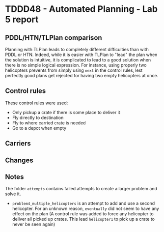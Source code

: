 # TDDD48 - Automated Planning - Lab 5 report

## PDDL/HTN/TLPlan comparison

Planning with TLPlan leads to completely different difficulties than with PDDL
or HTN. Indeed, while it is easier with TLPlan to "lead" the plan when the
solution is intuitive, it is complicated to lead to a good solution when there
is no simple logical expression. For instance, using properly two helicopters
prevents from simply using `next` in the control rules, lest perfectly good
plans get rejected for having two empty helicopters at once.

## Control rules

These control rules were used:
- Only pickup a crate if there is some place to deliver it
- Fly directly to destination
- Fly to where carried crate is needed
- Go to a depot when empty

## Carriers

## Changes

## Notes

The folder `attempts` contains failed attempts to create a larger problem and
solve it.

* `problem4_multiple_helicopters` is an attempt to add and use a second
  helicopter. For an unknown reason, `eventually` did not seem to have any
  effect on the plan (A control rule was added to force any helicopter to
  deliver all picked up crates. This lead `helicopter1` to pick up a crate to
  never be seen again)
